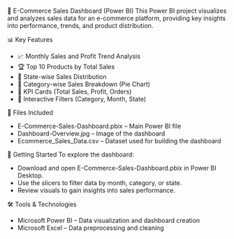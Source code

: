 🛒 E-Commerce Sales Dashboard (Power BI)
This Power BI project visualizes and analyzes sales data for an e-commerce platform, providing key insights into performance, trends, and product distribution.

📊 Key Features
- 📈 Monthly Sales and Profit Trend Analysis
- 🏆 Top 10 Products by Total Sales
- 📍 State-wise Sales Distribution
- 🧩 Category-wise Sales Breakdown (Pie Chart)
- 🧮 KPI Cards (Total Sales, Profit, Orders)
- 🔎 Interactive Filters (Category, Month, State)

📁 Files Included
- E-Commerce-Sales-Dashboard.pbix – Main Power BI file
- Dashboard-Overview.jpg – Image of the dashboard
- Ecommerce_Sales_Data.csv – Dataset used for building the dashboard

🚀 Getting Started
To explore the dashboard:
- Download and open E-Commerce-Sales-Dashboard.pbix in Power BI Desktop.
- Use the slicers to filter data by month, category, or state.
- Review visuals to gain insights into sales performance.

🛠 Tools & Technologies
- Microsoft Power BI – Data visualization and dashboard creation
- Microsoft Excel – Data preprocessing and cleaning
